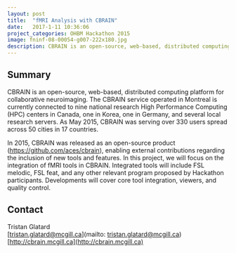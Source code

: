 ```yaml
---
layout: post
title:  "fMRI Analysis with CBRAIN"
date:   2017-1-11 10:36:06
project_categories: OHBM Hackathon 2015
image: fninf-08-00054-g007-222x180.jpg
description: CBRAIN is an open-source, web-based, distributed computing platform for collaborative neuroimaging.
---
```

## Summary
CBRAIN is an open-source, web-based, distributed computing platform for collaborative neuroimaging. The CBRAIN service operated in Montreal is currently connected to nine national research High Performance Computing (HPC) centers in Canada, one in Korea, one in Germany, and several local research servers. As May 2015, CBRAIN was serving over 330 users spread across 50 cities in 17 countries.

In 2015, CBRAIN was released as an open-source product (https://github.com/aces/cbrain), enabling external contributions regarding the inclusion of new tools and features.
In this project, we will focus on the integration of fMRI tools in CBRAIN. Integrated tools will include FSL melodic, FSL feat, and any other relevant program proposed by Hackathon participants. Developments will cover core tool integration, viewers, and quality control.


## Contact
Tristan Glatard  
[tristan.glatard@mcgill.ca](mailto: tristan.glatard@mcgill.ca)  
[http://cbrain.mcgill.ca](http://cbrain.mcgill.ca)  
